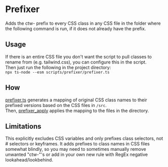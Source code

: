 # Prefixer

Adds the ctw- prefix to every CSS class in any CSS file in the folder where the following command is run, if it does not already have the prefix.

## Usage

If there is an entire CSS file you don't want the script to pull classes to rename from (e.g. tailwind.css), you can configure this in the script.  
Then just run the following in the project directory:  
`npx ts-node --esm scripts/prefixer/prefixer.ts`

## How

[prefixer.ts](prefixer.ts) generates a mapping of original CSS class names to their prefixed versions based on the CSS files in `/src`.  
Then, [prefixer_apply](prefixer_apply.ts) applies the mapping to the files in the directory.

## Limitations

This explicitly excludes CSS variables and only prefixes class selectors, not # selectors or keyframes.
It adds prefixes to class names in CSS files somewhat blindly, so you may need to sometimes manually remove unwanted "ctw-"'s or add in your own new rule with RegEx negative lookahead/lookbehind.
